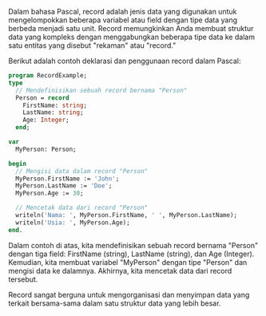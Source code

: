 
Dalam bahasa Pascal, record adalah jenis data yang digunakan untuk mengelompokkan beberapa variabel atau field dengan tipe data yang berbeda menjadi satu unit. Record memungkinkan Anda membuat struktur data yang kompleks dengan menggabungkan beberapa tipe data ke dalam satu entitas yang disebut "rekaman" atau "record."

Berikut adalah contoh deklarasi dan penggunaan record dalam Pascal:

```pascal
program RecordExample;
type
  // Mendefinisikan sebuah record bernama "Person"
  Person = record
    FirstName: string;
    LastName: string;
    Age: Integer;
  end;

var
  MyPerson: Person;

begin
  // Mengisi data dalam record "Person"
  MyPerson.FirstName := 'John';
  MyPerson.LastName := 'Doe';
  MyPerson.Age := 30;

  // Mencetak data dari record "Person"
  writeln('Nama: ', MyPerson.FirstName, ' ', MyPerson.LastName);
  writeln('Usia: ', MyPerson.Age);
end.
```

Dalam contoh di atas, kita mendefinisikan sebuah record bernama "Person" dengan tiga field: FirstName (string), LastName (string), dan Age (Integer). Kemudian, kita membuat variabel "MyPerson" dengan tipe "Person" dan mengisi data ke dalamnya. Akhirnya, kita mencetak data dari record tersebut.

Record sangat berguna untuk mengorganisasi dan menyimpan data yang terkait bersama-sama dalam satu struktur data yang lebih besar.

